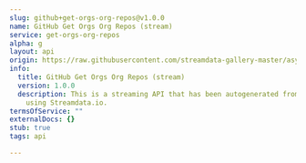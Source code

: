 ```yaml
---
slug: github+get-orgs-org-repos@v1.0.0
name: GitHub Get Orgs Org Repos (stream)
service: get-orgs-org-repos
alpha: g
layout: api
origin: https://raw.githubusercontent.com/streamdata-gallery-master/asyncapi/master/_listings/github/github-get-orgs-org-repos-stream-async.md
info:
  title: GitHub Get Orgs Org Repos (stream)
  version: 1.0.0
  description: This is a streaming API that has been autogenerated from the GitHub
    using Streamdata.io.
termsOfService: ""
externalDocs: {}
stub: true
tags: api

---
```

